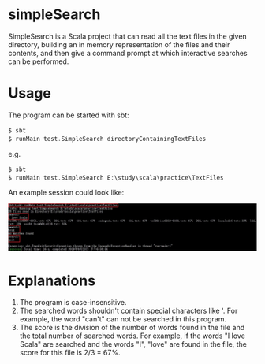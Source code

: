 # simpleSearch
SimpleSearch is a Scala project that can read all the text files in the given directory, building an in memory representation of the files and their contents, and then give a command prompt at which interactive searches can be performed.
# Usage
The program can be started with sbt:
```scala
$ sbt
$ runMain test.SimpleSearch directoryContainingTextFiles
```

e.g.
```scala
$ sbt
$ runMain test.SimpleSearch E:\study\scala\practice\TextFiles
```
An example session could look like:

![image](https://github.com/zachwang1992/simpleSearch/blob/master/images/screenshot.jpg)

# Explanations
1. The program is case-insensitive.
2. The searched words shouldn't contain special characters like '. For example, the word "can't" can not be searched in this program.
3. The score is the division of the number of words found in the file and the total number of searched words. For example, if the words "I love Scala" are searched and the words "I", "love" are found in the file, the score for this file is 2/3 = 67%.

